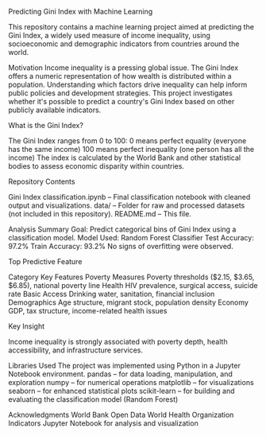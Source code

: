 Predicting Gini Index with Machine Learning

This repository contains a machine learning project aimed at predicting the Gini Index, a widely used measure of income inequality, using socioeconomic and demographic indicators from countries around the world.

Motivation
Income inequality is a pressing global issue. The Gini Index offers a numeric representation of how wealth is distributed within a population. Understanding which factors drive inequality can help inform public policies and development strategies. This project investigates whether it's possible to predict a country's Gini Index based on other publicly available indicators.

What is the Gini Index?

The Gini Index ranges from 0 to 100:
0 means perfect equality (everyone has the same income)
100 means perfect inequality (one person has all the income)
The index is calculated by the World Bank and other statistical bodies to assess economic disparity within countries.

Repository Contents

Gini Index classification.ipynb – Final classification notebook with cleaned output and visualizations.
data/ – Folder for raw and processed datasets (not included in this repository).
README.md – This file.

Analysis Summary
Goal: Predict categorical bins of Gini Index using a classification model.
Model Used: Random Forest Classifier
Test Accuracy: 97.2%
Train Accuracy: 93.2%
No signs of overfitting were observed.

Top Predictive Feature

Category	Key Features
Poverty Measures	Poverty thresholds ($2.15, $3.65, $6.85), national poverty line
Health	HIV prevalence, surgical access, suicide rate
Basic Access	Drinking water, sanitation, financial inclusion
Demographics	Age structure, migrant stock, population density
Economy	GDP, tax structure, income-related health issues

Key Insight

Income inequality is strongly associated with poverty depth, health accessibility, and infrastructure services.

Libraries Used
The project was implemented using Python in a Jupyter Notebook environment.
pandas – for data loading, manipulation, and exploration
numpy – for numerical operations
matplotlib – for visualizations
seaborn – for enhanced statistical plots
scikit-learn – for building and evaluating the classification model (Random Forest)

Acknowledgments
World Bank Open Data
World Health Organization Indicators
Jupyter Notebook for analysis and visualization

